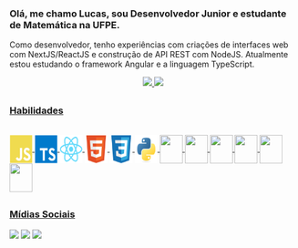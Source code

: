 ### Olá, me chamo Lucas, sou Desenvolvedor Junior e estudante de Matemática na UFPE. 


Como desenvolvedor, tenho experiências com criações de interfaces web com NextJS/ReactJS e construção de API REST com NodeJS.
Atualmente estou estudando o framework Angular e a linguagem TypeScript.

<div align="center">
  <a href="https://github.com/forlucashenrique">
  <img height="180em" src="https://github-readme-stats.vercel.app/api?username=forlucashenrique&show_icons=true&theme=dark&include_all_commits=true"/>
  <img height="180em" src="https://github-readme-stats.vercel.app/api/top-langs/?username=forlucashenrique&layout=compact&langs_count=7&theme=dark"/>
</div>

 ##
 
 ### Habilidades
 <div style="display: inline_block"><br>
  <img align="center" height="50" width="40" src="https://raw.githubusercontent.com/devicons/devicon/master/icons/javascript/javascript-plain.svg">
  <img align="center" height="50" width="40" src="https://raw.githubusercontent.com/devicons/devicon/master/icons/typescript/typescript-plain.svg">
  <img align="center" height="50" width="40" src="https://raw.githubusercontent.com/devicons/devicon/master/icons/react/react-original.svg">
  <img align="center" height="50" width="40" src="https://raw.githubusercontent.com/devicons/devicon/master/icons/html5/html5-original.svg">
  <img align="center" height="50" width="40" src="https://raw.githubusercontent.com/devicons/devicon/master/icons/css3/css3-original.svg">
  <img align="center" height="50" width="40" src="https://raw.githubusercontent.com/devicons/devicon/master/icons/python/python-original.svg">
  <img align="center" height="50" width="40" src="https://cdn.jsdelivr.net/gh/devicons/devicon/icons/nextjs/nextjs-original-wordmark.svg" />
  <img align="center" height="50" width="40" src="https://cdn.jsdelivr.net/gh/devicons/devicon/icons/angularjs/angularjs-plain.svg" />
  <img align="center" height="50" width="40" src="https://cdn.jsdelivr.net/gh/devicons/devicon/icons/sass/sass-original.svg" />
  <img align="center" height="50" width="40" src="https://cdn.jsdelivr.net/gh/devicons/devicon/icons/nodejs/nodejs-original-wordmark.svg" />
  <img align="center" height="50" width="40" src="https://cdn.jsdelivr.net/gh/devicons/devicon/icons/postgresql/postgresql-original-wordmark.svg" />
  <img align="center" height="50" width="40" src="https://cdn.jsdelivr.net/gh/devicons/devicon/icons/mysql/mysql-original-wordmark.svg" />
</div>

##

### Mídias Sociais
<div>
  <a href="https://www.linkedin.com/in/lucas-henrique-802576184" target="_blank"><img src="https://img.shields.io/badge/LinkedIn-0077B5?style=for-the-badge&logo=linkedin&logoColor=white"/></a>
  <a href="https://www.instagram.com/lucashenriqi/" target="_blank"><img src="https://img.shields.io/badge/Instagram-E4405F?style=for-the-badge&logo=instagram&logoColor=white"/></a>
  <a href="https://play.google.com/store/apps/developer?id=lucas.dev" target="_blank"><img src="https://img.shields.io/badge/Google_Play-%EA4335?style=for-the-badge&logo=google-play&logoColor=white" target="_blank"></a>
</div>
 
<!--
**forlucashenrique/forlucashenrique** is a ✨ _special_ ✨ repository because its `README.md` (this file) appears on your GitHub profile.

Here are some ideas to get you started:

- 🔭 I’m currently working on ...
- 🌱 I’m currently learning ...
- 👯 I’m looking to collaborate on ...
- 🤔 I’m looking for help with ...
- 💬 Ask me about ...
- 📫 How to reach me: ...
- 😄 Pronouns: ...
- ⚡ Fun fact: ...
-->
